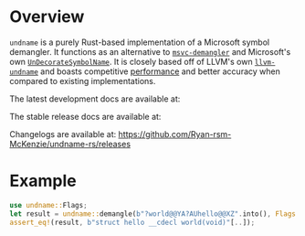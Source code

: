 # Overview
`undname` is a purely Rust-based implementation of a Microsoft symbol demangler. It functions as an alternative to [`msvc-demangler`](https://crates.io/crates/msvc-demangler) and Microsoft's own [`UnDecorateSymbolName`](https://learn.microsoft.com/en-us/windows/win32/api/dbghelp/nf-dbghelp-undecoratesymbolnamew). It is closely based off of LLVM's own [`llvm-undname`](https://github.com/llvm/llvm-project/tree/4985f25ffcc4735c36967fcdbd5d46e009b25827/llvm/tools/llvm-undname) and boasts competitive [performance](https://github.com/Ryan-rsm-McKenzie/undname-rs/tree/main/benches) and better accuracy when compared to existing implementations.

The latest development docs are available at:

The stable release docs are available at:

Changelogs are available at: https://github.com/Ryan-rsm-McKenzie/undname-rs/releases

# Example

```rust
use undname::Flags;
let result = undname::demangle(b"?world@@YA?AUhello@@XZ".into(), Flags::default()).unwrap();
assert_eq!(result, b"struct hello __cdecl world(void)"[..]);
```

